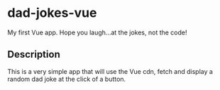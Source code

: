 # dad-jokes-vue

My first Vue app. Hope you laugh...at the jokes, not the code!

## Description

This is a very simple app that will use the Vue cdn, fetch and display a random dad joke at the click of a button.
